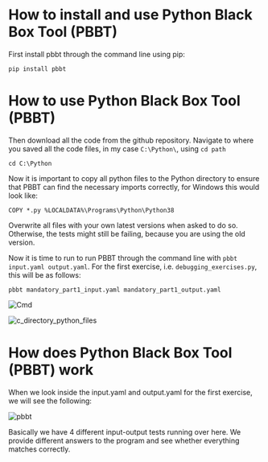 How to install and use Python Black Box Tool (PBBT)
=============================================================

First install pbbt through the command line using pip:

```pip install pbbt```


How to use Python Black Box Tool (PBBT)
=============================================================

Then download all the code from the github repository. Navigate to where you saved all the code files, in my case `C:\Python\`, using `cd path`

```cd C:\Python```

Now it is important to copy all python files to the Python directory to ensure that PBBT can find the necessary imports correctly, for Windows this would look like:

```COPY *.py %LOCALDATA%\Programs\Python\Python38```

Overwrite all files with your own latest versions when asked to do so. Otherwise, the tests might still be failing, because you are using the old version.

Now it is time to run to run PBBT through the command line with `pbbt input.yaml output.yaml`. For the first exercise, i.e. `debugging_exercises.py`, this will be as follows:

```pbbt mandatory_part1_input.yaml mandatory_part1_output.yaml```


![Cmd](/img/cmd.png)

![c_directory_python_files](/img/c_directory_python_files.png)



How does Python Black Box Tool (PBBT) work
=============================================================

When we look inside the input.yaml and output.yaml for the first exercise, we will see the following:

![pbbt](/img/pbbt_yaml_input_output_files.png)

Basically we have 4 different input-output tests running over here. We provide different answers to the program and see whether everything matches correctly.
